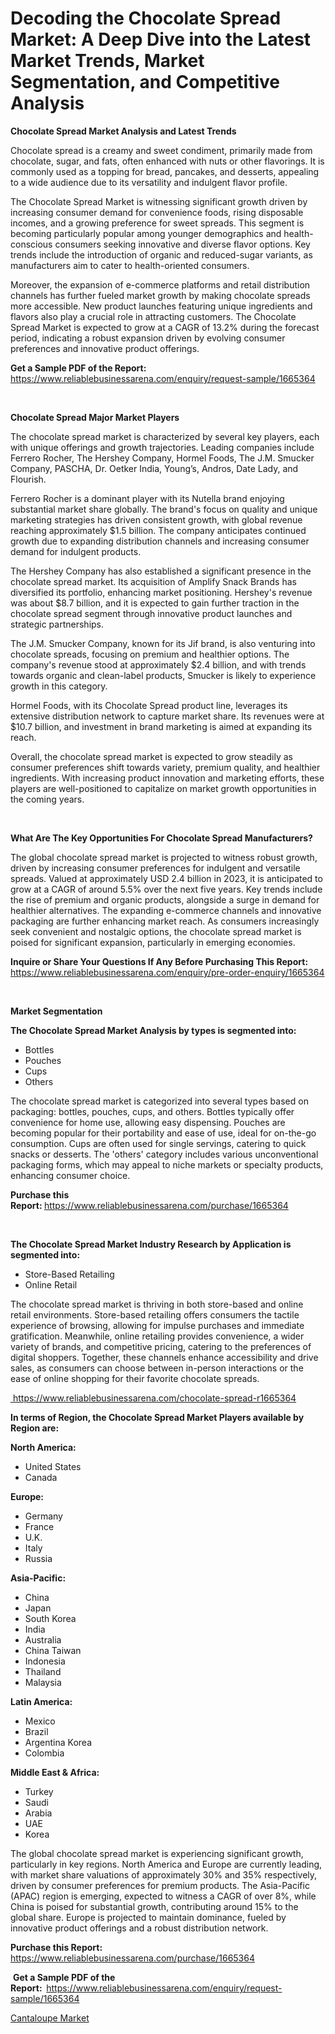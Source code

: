 <p><h1>Decoding the Chocolate Spread Market: A Deep Dive into the Latest Market Trends, Market Segmentation, and Competitive Analysis</h1></p><p><strong>Chocolate Spread Market Analysis and Latest Trends</strong></p>
<p><p>Chocolate spread is a creamy and sweet condiment, primarily made from chocolate, sugar, and fats, often enhanced with nuts or other flavorings. It is commonly used as a topping for bread, pancakes, and desserts, appealing to a wide audience due to its versatility and indulgent flavor profile. </p><p>The Chocolate Spread Market is witnessing significant growth driven by increasing consumer demand for convenience foods, rising disposable incomes, and a growing preference for sweet spreads. This segment is becoming particularly popular among younger demographics and health-conscious consumers seeking innovative and diverse flavor options. Key trends include the introduction of organic and reduced-sugar variants, as manufacturers aim to cater to health-oriented consumers. </p><p>Moreover, the expansion of e-commerce platforms and retail distribution channels has further fueled market growth by making chocolate spreads more accessible. New product launches featuring unique ingredients and flavors also play a crucial role in attracting customers. The Chocolate Spread Market is expected to grow at a CAGR of 13.2% during the forecast period, indicating a robust expansion driven by evolving consumer preferences and innovative product offerings.</p></p>
<p><strong>Get a Sample PDF of the Report:&nbsp;</strong> <a href="https://www.reliablebusinessarena.com/enquiry/request-sample/1665364?utm_campaign=2194&utm_medium=2&utm_source=Github&utm_content=ia&utm_term=14022025&utm_id=chocolate-spread">https://www.reliablebusinessarena.com/enquiry/request-sample/1665364</a></p>
<p>&nbsp;</p>
<p><strong>Chocolate Spread Major Market Players</strong></p>
<p><p>The chocolate spread market is characterized by several key players, each with unique offerings and growth trajectories. Leading companies include Ferrero Rocher, The Hershey Company, Hormel Foods, The J.M. Smucker Company, PASCHA, Dr. Oetker India, Young’s, Andros, Date Lady, and Flourish. </p><p>Ferrero Rocher is a dominant player with its Nutella brand enjoying substantial market share globally. The brand's focus on quality and unique marketing strategies has driven consistent growth, with global revenue reaching approximately $1.5 billion. The company anticipates continued growth due to expanding distribution channels and increasing consumer demand for indulgent products.</p><p>The Hershey Company has also established a significant presence in the chocolate spread market. Its acquisition of Amplify Snack Brands has diversified its portfolio, enhancing market positioning. Hershey's revenue was about $8.7 billion, and it is expected to gain further traction in the chocolate spread segment through innovative product launches and strategic partnerships.</p><p>The J.M. Smucker Company, known for its Jif brand, is also venturing into chocolate spreads, focusing on premium and healthier options. The company's revenue stood at approximately $2.4 billion, and with trends towards organic and clean-label products, Smucker is likely to experience growth in this category.</p><p>Hormel Foods, with its Chocolate Spread product line, leverages its extensive distribution network to capture market share. Its revenues were at $10.7 billion, and investment in brand marketing is aimed at expanding its reach.</p><p>Overall, the chocolate spread market is expected to grow steadily as consumer preferences shift towards variety, premium quality, and healthier ingredients. With increasing product innovation and marketing efforts, these players are well-positioned to capitalize on market growth opportunities in the coming years.</p></p>
<p>&nbsp;</p>
<p><strong>What Are The Key Opportunities For Chocolate Spread Manufacturers?</strong></p>
<p><p>The global chocolate spread market is projected to witness robust growth, driven by increasing consumer preferences for indulgent and versatile spreads. Valued at approximately USD 2.4 billion in 2023, it is anticipated to grow at a CAGR of around 5.5% over the next five years. Key trends include the rise of premium and organic products, alongside a surge in demand for healthier alternatives. The expanding e-commerce channels and innovative packaging are further enhancing market reach. As consumers increasingly seek convenient and nostalgic options, the chocolate spread market is poised for significant expansion, particularly in emerging economies.</p></p>
<p><strong>Inquire or Share Your Questions If Any Before Purchasing This Report:</strong> <a href="https://www.reliablebusinessarena.com/enquiry/pre-order-enquiry/1665364?utm_campaign=2194&utm_medium=2&utm_source=Github&utm_content=ia&utm_term=14022025&utm_id=chocolate-spread">https://www.reliablebusinessarena.com/enquiry/pre-order-enquiry/1665364</a></p>
<p>&nbsp;</p>
<p><strong>Market Segmentation</strong></p>
<p><strong>The Chocolate Spread Market Analysis by types is segmented into:</strong></p>
<p><ul><li>Bottles</li><li>Pouches</li><li>Cups</li><li>Others</li></ul></p>
<p><p>The chocolate spread market is categorized into several types based on packaging: bottles, pouches, cups, and others. Bottles typically offer convenience for home use, allowing easy dispensing. Pouches are becoming popular for their portability and ease of use, ideal for on-the-go consumption. Cups are often used for single servings, catering to quick snacks or desserts. The 'others' category includes various unconventional packaging forms, which may appeal to niche markets or specialty products, enhancing consumer choice.</p></p>
<p><strong>Purchase this Report:&nbsp;</strong><a href="https://www.reliablebusinessarena.com/purchase/1665364?utm_campaign=2194&utm_medium=2&utm_source=Github&utm_content=ia&utm_term=14022025&utm_id=chocolate-spread">https://www.reliablebusinessarena.com/purchase/1665364</a></p>
<p>&nbsp;</p>
<p><strong>The Chocolate Spread Market Industry Research by Application is segmented into:</strong></p>
<p><ul><li>Store-Based Retailing</li><li>Online Retail</li></ul></p>
<p><p>The chocolate spread market is thriving in both store-based and online retail environments. Store-based retailing offers consumers the tactile experience of browsing, allowing for impulse purchases and immediate gratification. Meanwhile, online retailing provides convenience, a wider variety of brands, and competitive pricing, catering to the preferences of digital shoppers. Together, these channels enhance accessibility and drive sales, as consumers can choose between in-person interactions or the ease of online shopping for their favorite chocolate spreads.</p></p>
<p><a href="https://www.reliablebusinessarena.com/chocolate-spread-r1665364?utm_campaign=2194&utm_medium=2&utm_source=Github&utm_content=ia&utm_term=14022025&utm_id=chocolate-spread">&nbsp;https://www.reliablebusinessarena.com/chocolate-spread-r1665364</a></p>
<p><strong>In terms of Region, the Chocolate Spread Market Players available by Region are:</strong></p>
<p>
    <p> <strong> North America: </strong>
        <ul>
            <li>United States</li>
            <li>Canada</li>
        </ul>
        </p> 
    <p> <strong> Europe: </strong>
        <ul>
            <li>Germany</li>
            <li>France</li>
            <li>U.K.</li>
            <li>Italy</li>
            <li>Russia</li>
        </ul>
        </p> 
    <p> <strong> Asia-Pacific: </strong>
        <ul>
            <li>China</li>
            <li>Japan</li>
            <li>South Korea</li>
            <li>India</li>
            <li>Australia</li>
            <li>China Taiwan</li>
            <li>Indonesia</li>
            <li>Thailand</li>
            <li>Malaysia</li>
        </ul>
        </p> 
    <p> <strong> Latin America: </strong>
        <ul>
            <li>Mexico</li>
            <li>Brazil</li>
            <li>Argentina Korea</li>
            <li>Colombia</li>
        </ul>
        </p> 
    <p> <strong> Middle East & Africa: </strong>
        <ul>
            <li>Turkey</li>
            <li>Saudi</li>
            <li>Arabia</li>
            <li>UAE</li>
            <li>Korea</li>
        </ul>
    </p>
    </p>
<p><p>The global chocolate spread market is experiencing significant growth, particularly in key regions. North America and Europe are currently leading, with market share valuations of approximately 30% and 35% respectively, driven by consumer preferences for premium products. The Asia-Pacific (APAC) region is emerging, expected to witness a CAGR of over 8%, while China is poised for substantial growth, contributing around 15% to the global share. Europe is projected to maintain dominance, fueled by innovative product offerings and a robust distribution network.</p></p>
<p><strong>Purchase this Report: </strong><a href="https://www.reliablebusinessarena.com/purchase/1665364?utm_campaign=2194&utm_medium=2&utm_source=Github&utm_content=ia&utm_term=14022025&utm_id=chocolate-spread">https://www.reliablebusinessarena.com/purchase/1665364</a></p>
<p>&nbsp;<strong>Get a Sample PDF of the Report:&nbsp;&nbsp;</strong><a href="https://www.reliablebusinessarena.com/enquiry/request-sample/1665364?utm_campaign=2194&utm_medium=2&utm_source=Github&utm_content=ia&utm_term=14022025&utm_id=chocolate-spread">https://www.reliablebusinessarena.com/enquiry/request-sample/1665364</a></p>
<p><strong></strong></p>
<p><p><a href="https://github.com/gukenneth26571/Market-Research-Report-List-1/blob/main/cantaloupe-market.md?utm_campaign=2194&utm_medium=2&utm_source=Github&utm_content=ia&utm_term=14022025&utm_id=chocolate-spread">Cantaloupe Market</a></p></p>